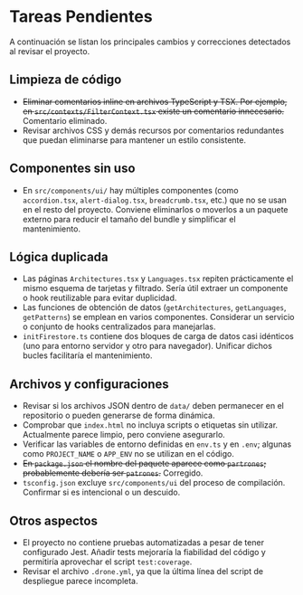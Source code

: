 # Tareas Pendientes

A continuación se listan los principales cambios y correcciones detectados al revisar el proyecto.

## Limpieza de código

- ~~Eliminar comentarios inline en archivos TypeScript y TSX. Por ejemplo, en `src/contexts/FilterContext.tsx` existe un comentario innecesario.~~ Comentario eliminado.
- Revisar archivos CSS y demás recursos por comentarios redundantes que puedan eliminarse para mantener un estilo consistente.

## Componentes sin uso

- En `src/components/ui/` hay múltiples componentes (como `accordion.tsx`, `alert-dialog.tsx`, `breadcrumb.tsx`, etc.) que no se usan en el resto del proyecto. Conviene eliminarlos o moverlos a un paquete externo para reducir el tamaño del bundle y simplificar el mantenimiento.

## Lógica duplicada

- Las páginas `Architectures.tsx` y `Languages.tsx` repiten prácticamente el mismo esquema de tarjetas y filtrado. Sería útil extraer un componente o hook reutilizable para evitar duplicidad.
- Las funciones de obtención de datos (`getArchitectures`, `getLanguages`, `getPatterns`) se emplean en varios componentes. Considerar un servicio o conjunto de hooks centralizados para manejarlas.
- `initFirestore.ts` contiene dos bloques de carga de datos casi idénticos (uno para entorno servidor y otro para navegador). Unificar dichos bucles facilitaría el mantenimiento.

## Archivos y configuraciones

- Revisar si los archivos JSON dentro de `data/` deben permanecer en el repositorio o pueden generarse de forma dinámica.
- Comprobar que `index.html` no incluya scripts o etiquetas sin utilizar. Actualmente parece limpio, pero conviene asegurarlo.
- Verificar las variables de entorno definidas en `env.ts` y en `.env`; algunas como `PROJECT_NAME` o `APP_ENV` no se utilizan en el código.
- ~~En `package.json` el nombre del paquete aparece como `partrones`; probablemente debería ser `patrones`.~~ Corregido.
- `tsconfig.json` excluye `src/components/ui` del proceso de compilación. Confirmar si es intencional o un descuido.

## Otros aspectos

- El proyecto no contiene pruebas automatizadas a pesar de tener configurado Jest. Añadir tests mejoraría la fiabilidad del código y permitiría aprovechar el script `test:coverage`.
- Revisar el archivo `.drone.yml`, ya que la última línea del script de despliegue parece incompleta.
